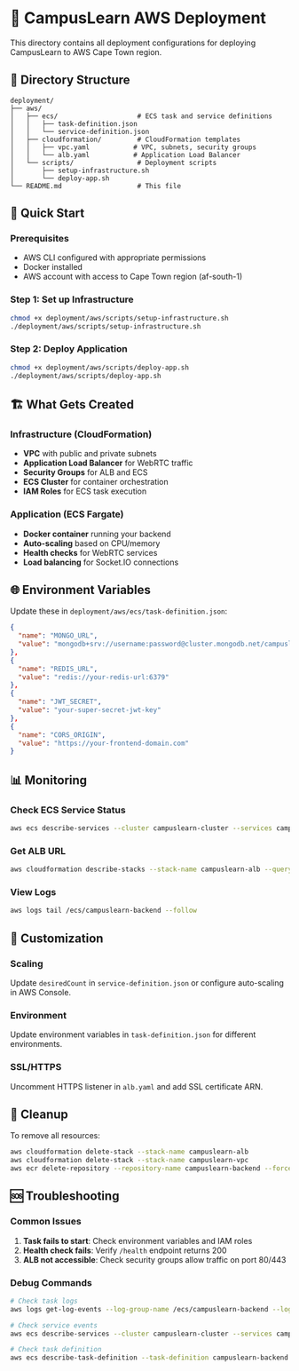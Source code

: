 # 🚀 CampusLearn AWS Deployment

This directory contains all deployment configurations for deploying CampusLearn to AWS Cape Town region.

## 📁 Directory Structure

```
deployment/
├── aws/
│   ├── ecs/                    # ECS task and service definitions
│   │   ├── task-definition.json
│   │   └── service-definition.json
│   ├── cloudformation/         # CloudFormation templates
│   │   ├── vpc.yaml           # VPC, subnets, security groups
│   │   └── alb.yaml           # Application Load Balancer
│   └── scripts/                # Deployment scripts
│       ├── setup-infrastructure.sh
│       └── deploy-app.sh
└── README.md                   # This file
```

## 🚀 Quick Start

### Prerequisites
- AWS CLI configured with appropriate permissions
- Docker installed
- AWS account with access to Cape Town region (af-south-1)

### Step 1: Set up Infrastructure
```bash
chmod +x deployment/aws/scripts/setup-infrastructure.sh
./deployment/aws/scripts/setup-infrastructure.sh
```

### Step 2: Deploy Application
```bash
chmod +x deployment/aws/scripts/deploy-app.sh
./deployment/aws/scripts/deploy-app.sh
```

## 🏗️ What Gets Created

### Infrastructure (CloudFormation)
- **VPC** with public and private subnets
- **Application Load Balancer** for WebRTC traffic
- **Security Groups** for ALB and ECS
- **ECS Cluster** for container orchestration
- **IAM Roles** for ECS task execution

### Application (ECS Fargate)
- **Docker container** running your backend
- **Auto-scaling** based on CPU/memory
- **Health checks** for WebRTC services
- **Load balancing** for Socket.IO connections

## 🌐 Environment Variables

Update these in `deployment/aws/ecs/task-definition.json`:

```json
{
  "name": "MONGO_URL",
  "value": "mongodb+srv://username:password@cluster.mongodb.net/campuslearn"
},
{
  "name": "REDIS_URL", 
  "value": "redis://your-redis-url:6379"
},
{
  "name": "JWT_SECRET",
  "value": "your-super-secret-jwt-key"
},
{
  "name": "CORS_ORIGIN",
  "value": "https://your-frontend-domain.com"
}
```

## 📊 Monitoring

### Check ECS Service Status
```bash
aws ecs describe-services --cluster campuslearn-cluster --services campuslearn-backend-service
```

### Get ALB URL
```bash
aws cloudformation describe-stacks --stack-name campuslearn-alb --query 'Stacks[0].Outputs[?OutputKey==`ApplicationLoadBalancer`].OutputValue' --output text
```

### View Logs
```bash
aws logs tail /ecs/campuslearn-backend --follow
```

## 🔧 Customization

### Scaling
Update `desiredCount` in `service-definition.json` or configure auto-scaling in AWS Console.

### Environment
Update environment variables in `task-definition.json` for different environments.

### SSL/HTTPS
Uncomment HTTPS listener in `alb.yaml` and add SSL certificate ARN.

## 🧹 Cleanup

To remove all resources:
```bash
aws cloudformation delete-stack --stack-name campuslearn-alb
aws cloudformation delete-stack --stack-name campuslearn-vpc
aws ecr delete-repository --repository-name campuslearn-backend --force
```

## 🆘 Troubleshooting

### Common Issues
1. **Task fails to start**: Check environment variables and IAM roles
2. **Health check fails**: Verify `/health` endpoint returns 200
3. **ALB not accessible**: Check security groups allow traffic on port 80/443

### Debug Commands
```bash
# Check task logs
aws logs get-log-events --log-group-name /ecs/campuslearn-backend --log-stream-name <stream-name>

# Check service events
aws ecs describe-services --cluster campuslearn-cluster --services campuslearn-backend-service --query 'services[0].events'

# Check task definition
aws ecs describe-task-definition --task-definition campuslearn-backend
```
